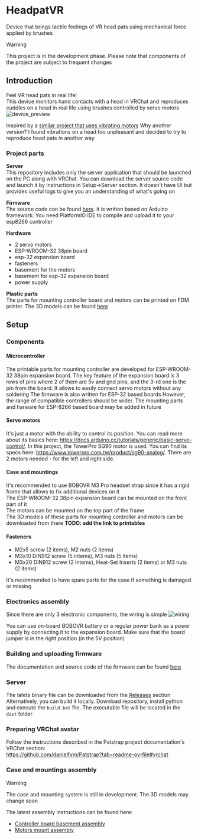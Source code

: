 # HeadpatVR
Device that brings tactile feelings of VR head pats using mechanical force applied by brushes 
> [!WARNING]
> This project is in the development phase. Please note that components of the project are subject to frequent changes

## Introduction
Feel VR head pats in real life!  
This device monitors hand contacts with a head in VRChat and reproduces cuddles on a head in real life using brushes controlled by servo motors
![device_preview](https://github.com/user-attachments/assets/33619470-76d3-4ab6-b97f-7be217b56698)

Inspired by a [similar project that uses vibrating motors](https://github.com/danielfvm/Patstrap)
Why another version?
I found vibrations on a head too unpleasant and decided to try to reproduce head pats in another way

### Project parts
**Server**  
This repository includes only the server application that should be launched on the PC along with VRChat. You can download the server source code and launch it by instructions in Setup->Server section. It doesn't have UI but provides useful logs to give you an understanding of what's going on

**Firmware**  
The source code can be found [here](https://github.com/Mercuso/headpat-vr-esp). it is written based on Arduino framework. You need PlatformIO IDE to compile and upload it to your esp8266 controller

**Hardware**  
- 2 servo motors
- ESP-WROOM-32 38pin board
- esp-32 expansion board
- fasteners
- basement for the motors
- basement for esp-32 expansion board
- power supply

**Plastic parts**  
The parts for mounting controller board and motors can be printed on FDM printer. The 3D models can be found [here]()

## Setup

### Components

#### Microcontroller
The printable parts for mounting controller are developed for ESP-WROOM-32 38pin expansion board. The key feature of the expansion board is 3 rows of pins where 2 of them are 5v and gnd pins, and the 3-rd one is the pin from the board. It allows to easily connect servo motors without any soldering
The firmware is also written for ESP-32 based boards
However, the range of compatible controllers should be wider. The mounting parts and harware for ESP-8266 based board may be added in future

#### Servo motors
It's just a motor with the ability to control its position. 
You can read more about its basics here: https://docs.arduino.cc/tutorials/generic/basic-servo-control/. 
In this project, the TowerPro SG90 motor is used. You can find its specs here: https://www.towerpro.com.tw/product/sg90-analog/. 
There are 2 motors needed - for the left and right side. 

#### Case and mountings
It's recommended to use BOBOVR M3 Pro headset strap since it has a rigid frame that allows to fix additional devices on it  
The ESP-WROOM-32 38pin expansion board can be mounted on the front part of it  
The motors can be mounted on the top part of the frame  
The 3D models of these parts for mounting controller and motors can be downloaded from there **TODO: add the link to printables**

#### Fasteners
- M2x5 screw (2 items), M2 nuts (2 items)  
- M3x10 DIN912 screw (5 intems), M3 nuts (5 items)  
- M3x20 DIN912 screw (2 intems), Heat-Set Inserts (2 items) or M3 nuts (2 items)  

It's recommended to have spare parts for the case if something is damaged or missing

### Electronics assembly
Since there are only 3 electronic components, the wiring is simple
![wiring](https://github.com/user-attachments/assets/2473b2b2-1a3f-42c4-86a9-93c490f48358)

You can use on-board BOBOVR battery or a regular power bank as a power supply by connecting it to the expansion board. Make sure that the board jumper is in the right position (in the 5V position)

### Building and uploading firmware
The documentation and source code of the firmware can be found [here](https://github.com/Mercuso/headpat-vr-esp)

### Server
The latets binary file can be downloaded from the [Releases](https://github.com/Mercuso/headpat-vr/releases) section
Alternatively, you can build it locally. Download repository, install python and execute the `build.bat` file. The executable file will be located in the `dist` folder

### Preparing VRChat avatar
Follow the instructions described in the Patstrap project documentation's VRChat section:  
https://github.com/danielfvm/Patstrap?tab=readme-ov-file#vrchat

### Case and mountings assembly
> [!WARNING]  
> The case and mounting system is still in development. The 3D models may change soon

The latest assembly instructions can be found here:
- [Controller board basement assembly](docs/MC_CASE_ASSEMBLY.md)
- [Motors mount assembly](docs/HEAD_MOUNT_ASSEMBLY.md)
